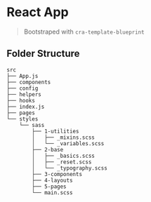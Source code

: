 # React App

> Bootstraped with ``cra-template-blueprint``

## Folder Structure
```
src
├── App.js
├── components
├── config
├── helpers
├── hooks
├── index.js
├── pages
└── styles
    └── sass
        ├── 1-utilities
        │   ├── _mixins.scss
        │   └── _variables.scss
        ├── 2-base
        │   ├── _basics.scss
        │   ├── _reset.scss
        │   └── _typography.scss
        ├── 3-components
        ├── 4-layouts
        ├── 5-pages
        └── main.scss
```